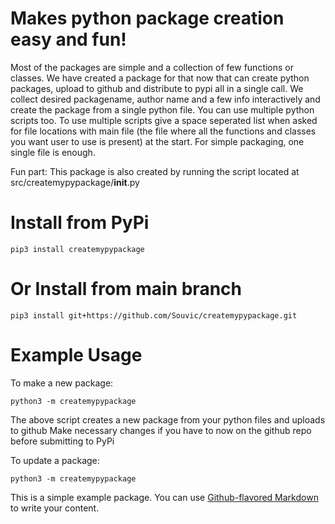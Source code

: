 # Makes python package creation easy and fun!

Most of the packages are simple and a collection of few functions or classes.
We have created a package for that now that can create python packages, upload to github and distribute to pypi all in a single call.
We collect desired packagename, author name and a few info interactively and create the package from a single python file.
You can use multiple python scripts too.
To use multiple scripts give a space seperated list when asked for file locations with main file (the file where all the functions and classes you want user to use is present) at the start.
For simple packaging, one single file is enough.

Fun part: This package is also created by running the script located at src/createmypypackage/__init__.py

# Install from PyPi
```pip3 install createmypypackage```

# Or Install from main branch
```pip3 install git+https://github.com/Souvic/createmypypackage.git```

# Example Usage
To make a new package:

```
python3 -m createmypypackage
```
The above script creates a new package from your python files and uploads to github
Make necessary changes if you have to now on the github repo before submitting to PyPi

To update a package:

```
python3 -m createmypypackage
```


This is a simple example package. You can use
[Github-flavored Markdown](https://guides.github.com/features/mastering-markdown/)
to write your content.


